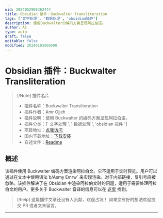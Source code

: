 ```yaml
---
uid: 2024052908362444
title: Obsidian 插件：Buckwalter Transliteration
tags: ['文字处理', '数据处理', 'obsidian插件']
description: 使用Buckwalter的编码方案呈现阿拉伯语。
author: AI
type: auto
draft: false
editable: false
modified: 20240101000000
---
```


# Obsidian 插件：Buckwalter Transliteration

> [!Note] 插件名片
> - 插件名称：Buckwalter Transliteration
> - 插件作者：Amr Ojjeh
> - 插件说明：使用 Buckwalter 的编码方案呈现阿拉伯语。
> - 插件分类：[' 文字处理 ', ' 数据处理 ', 'obsidian 插件 ']
> - 项目地址：[点我访问](https://github.com/amrojjeh/obsidian-buckwalter)
> - 国内下载地址：[下载安装](https://pkmer.cn/products/plugin/pluginMarket/?buckwalter-transliteration)
> - 自述文件：[Readme](https://ghproxy.net/https://raw.githubusercontent.com/amrojjeh/obsidian-buckwalter/master/README.md)

## 概述

该插件使用 Buckwalter 编码方案渲染阿拉伯文。它不适用于实时预览。用户可以通过在文本中使用语法\`b/Asmy Emrw\` 来实现渲染。对于内部链接，反引号应被忽略。该插件解决了在 Obsidian 中渲染阿拉伯文时的问题，适用于需要处理阿拉伯文的用户。更多关于 Buckwalter 音译的信息可以在 [这里](http://www.qamus.org/transliteration.htm) 找到。

> [!help]
> 这篇插件文章还没有人贡献，欢迎占坑！
> 如果您有好的想法欢迎提交 PR 或者文末留言。

---




